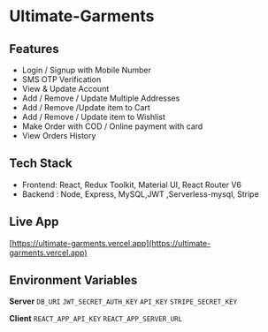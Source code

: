 # Ultimate-Garments

## Features
* Login / Signup with Mobile Number
* SMS OTP Verification
* View & Update Account
* Add / Remove / Update Multiple Addresses
* Add / Remove /Update item to Cart
* Add / Remove / Update item to Wishlist
* Make Order with COD / Online payment with card
* View Orders History

## Tech Stack
* Frontend: React, Redux Toolkit, Material UI, React Router V6
* Backend : Node, Express, MySQL,JWT ,Serverless-mysql, Stripe 

## Live App
[https://ultimate-garments.vercel.app](https://ultimate-garments.vercel.app)

## Environment Variables
**Server**
`DB_URI`
`JWT_SECRET_AUTH_KEY`
`API_KEY`
`STRIPE_SECRET_KEY`

**Client**
`REACT_APP_API_KEY`
`REACT_APP_SERVER_URL` 


